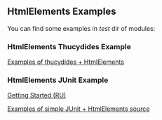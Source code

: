 ## HtmlElements Examples
You can find some examples in *test* dir of modules: 

### HtmlElements Thucydides Example
[Examples of thucydides + HtmlElements](https://github.com/yandex-qatools/htmlelements-examples/tree/master/htmlelements-thucydides-example/src/test/java/my/company/web)

### HtmlElements JUnit Example
[Getting Started (RU)](https://github.com/yandex-qatools/htmlelements-examples/blob/master/htmlelements-junit-example/src/site/junit-example.md)

[Examples of simple JUnit + HtmlElements source](https://github.com/yandex-qatools/htmlelements-examples/blob/master/htmlelements-junit-example/src/test/java/my/company/web/)
